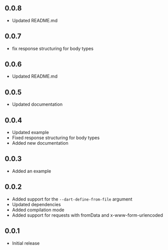 ## 0.0.8

- Updated README.md

## 0.0.7

- fix response structuring for body types

## 0.0.6

- Updated README.md

## 0.0.5

- Updated documentation

## 0.0.4

- Updated example
- Fixed response structuring for body types
- Added new documentation

## 0.0.3

- Added an example

## 0.0.2

- Added support for the `--dart-define-from-file` argument
- Updated dependencies
- Added compilation mode
- Added support for requests with fromData and x-www-form-urlencoded

## 0.0.1

- Initial release
